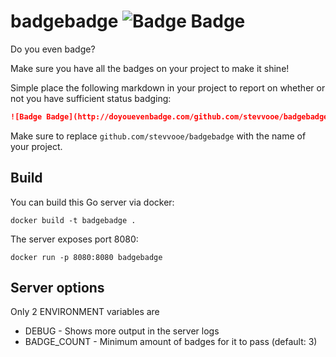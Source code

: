 # badgebadge ![Badge Badge](http://doyouevenbadge.com/github.com/stevvooe/badgebadge)

Do you even badge?

Make sure you have all the badges on your project to make it shine!

Simple place the following markdown in your project to report on whether or not you have sufficient status badging:

```markdown
![Badge Badge](http://doyouevenbadge.com/github.com/stevvooe/badgebadge)
```

Make sure to replace `github.com/stevvooe/badgebadge` with the name of your project.

## Build

You can build this Go server via docker:

```
docker build -t badgebadge .
```

The server exposes port 8080:

```
docker run -p 8080:8080 badgebadge
```


## Server options

Only 2 ENVIRONMENT variables are

* DEBUG - Shows more output in the server logs
* BADGE_COUNT - Minimum amount of badges for it to pass (default: 3)
